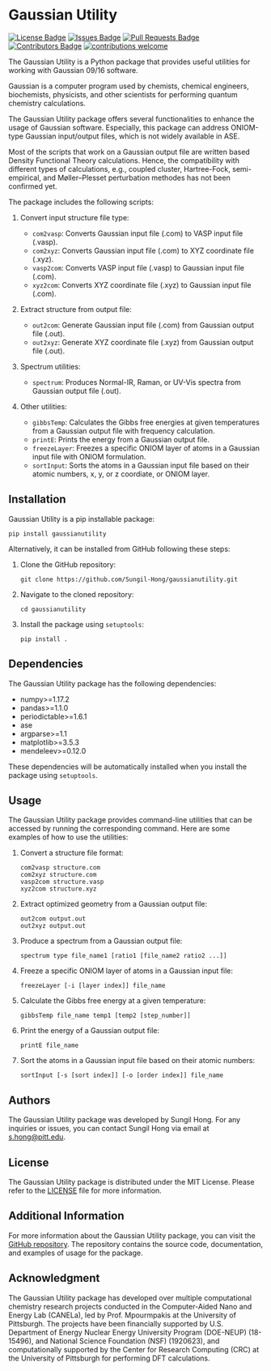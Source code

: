 # Gaussian Utility

[![License Badge](https://img.shields.io/github/license/Sungil-Hong/gaussianutility)](https://github.com/loevlie/GPT4Readability/blob/main/LICENSE)
[![Issues Badge](https://img.shields.io/github/issues/Sungil-Hong/gaussianutility)](https://github.com/loevlie/GPT4Readability/issues)
[![Pull Requests Badge](https://img.shields.io/github/issues-pr/Sungil-Hong/gaussianutility)](https://github.com/loevlie/GPT4Readability/pulls)
[![Contributors Badge](https://img.shields.io/github/contributors/Sungil-Hong/gaussianutility)](https://github.com/loevlie/GPT4Readability/graphs/contributors)
[![contributions welcome](https://img.shields.io/badge/contributions-welcome-brightgreen.svg?style=flat)](https://github.com/dwyl/esta/issues)

The Gaussian Utility is a Python package that provides useful utilities for working with Gaussian 09/16 software. 

Gaussian is a computer program used by chemists, chemical engineers, biochemists, physicists, and other scientists for performing quantum chemistry calculations.

The Gaussian Utility package offers several functionalities to enhance the usage of Gaussian software.
Especially, this package can address ONIOM-type Gaussian input/output files, which is not widely available in ASE.

Most of the scripts that work on a Gaussian output file are written based Density Functional Theory calculations.
Hence, the compatibility with different types of calculations, e.g., coupled cluster, Hartree-Fock, semi-empirical, and Møller–Plesset perturbation methodes has not been confirmed yet.

The package includes the following scripts:

1. Convert input structure file type:
   - `com2vasp`: Converts Gaussian input file (.com) to VASP input file (.vasp).
   - `com2xyz`: Converts Gaussian input file (.com) to XYZ coordinate file (.xyz).
   - `vasp2com`: Converts VASP input file (.vasp) to Gaussian input file (.com).
   - `xyz2com`: Converts XYZ coordinate file (.xyz) to Gaussian input file (.com).
   
2. Extract structure from output file:
   - `out2com`: Generate Gaussian input file (.com) from Gaussian output file (.out).
   - `out2xyz`: Generate XYZ coordinate file (.xyz) from Gaussian output file (.out).

3. Spectrum utilities:
   - `spectrum`: Produces Normal-IR, Raman, or UV-Vis spectra from Gaussian output file (.out).

4. Other utilities:
   - `gibbsTemp`: Calculates the Gibbs free energies at given temperatures from a Gaussian output file with frequency calculation.
   - `printE`: Prints the energy from a Gaussian output file.
   - `freezeLayer`: Freezes a specific ONIOM layer of atoms in a Gaussian input file with ONIOM formulation.
   - `sortInput`: Sorts the atoms in a Gaussian input file based on their atomic numbers, x, y, or z coordiate, or ONIOM layer.

## Installation

Gaussian Utility is a pip installable package:
   ```
   pip install gaussianutility
   ```

Alternatively, it can be installed from GitHub following these steps:

1. Clone the GitHub repository:
   ```
   git clone https://github.com/Sungil-Hong/gaussianutility.git
   ```

2. Navigate to the cloned repository:
   ```
   cd gaussianutility
   ```

3. Install the package using `setuptools`:
   ```
   pip install .
   ```

## Dependencies

The Gaussian Utility package has the following dependencies:

- numpy>=1.17.2
- pandas>=1.1.0
- periodictable>=1.6.1
- ase
- argparse>=1.1
- matplotlib>=3.5.3
- mendeleev>=0.12.0

These dependencies will be automatically installed when you install the package using `setuptools`.

## Usage

The Gaussian Utility package provides command-line utilities that can be accessed by running the corresponding command.
Here are some examples of how to use the utilities:

1. Convert a structure file format:
   ```
   com2vasp structure.com
   com2xyz structure.com
   vasp2com structure.vasp
   xyz2com structure.xyz
   ```

2. Extract optimized geometry from a Gaussian output file:
   ```
   out2com output.out
   out2xyz output.out
   ```

3. Produce a spectrum from a Gaussian output file:
   ```
   spectrum type file_name1 [ratio1 [file_name2 ratio2 ...]]
   ```

4. Freeze a specific ONIOM layer of atoms in a Gaussian input file:
   ```
   freezeLayer [-i [layer index]] file_name
   ```

5. Calculate the Gibbs free energy at a given temperature:
   ```
   gibbsTemp file_name temp1 [temp2 [step_number]]
   ```

6. Print the energy of a Gaussian output file:
   ```
   printE file_name
   ```

7. Sort the atoms in a Gaussian input file based on their atomic numbers:
    ```
    sortInput [-s [sort index]] [-o [order index]] file_name
    ```

## Authors

The Gaussian Utility package was developed by Sungil Hong. For any inquiries or issues, you can contact Sungil Hong via email at s.hong@pitt.edu.

## License

The Gaussian Utility package is distributed under the MIT License. Please refer to the [LICENSE](LICENSE) file for more information.

## Additional Information

For more information about the Gaussian Utility package, you can visit the [GitHub repository](https://github.com/Sungil-Hong/gaussianutility). The repository contains the source code, documentation, and examples of usage for the package.

## Acknowledgment

The Gaussian Utility package has developed over multiple computational chemistry research projects conducted in the Computer-Aided Nano and Energy Lab (CANELa), led by Prof. Mpourmpakis at the University of Pittsburgh.
The projects have been financially supported by U.S. Department of Energy Nuclear Energy University Program (DOE-NEUP) (18-15496), and National Science Foundation (NSF) (1920623),
and computationally supported by the Center for Research Computing (CRC) at the University of Pittsburgh for performing DFT calculations.

